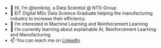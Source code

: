 - 👋 Hi, I’m @tomknip, a Data Scientist @ NTS-Group
- 🧐 EIT Digital MSc Data Science Graduate helping the manufacturing industry to increase their efficiency.
- 👀 I’m interested in Machine Learning and Reinforcement Learning
- 🌱 I’m currently learning about explainable AI, Reinforcement Learning and Manufacturing.
- 📫 You can reach me on [LinkedIn](https://nl.linkedin.com/in/tom-van-knippenberg)

<!---
tomknip/tomknip is a ✨ special ✨ repository because its `README.md` (this file) appears on your GitHub profile.
You can click the Preview link to take a look at your changes.
--->
